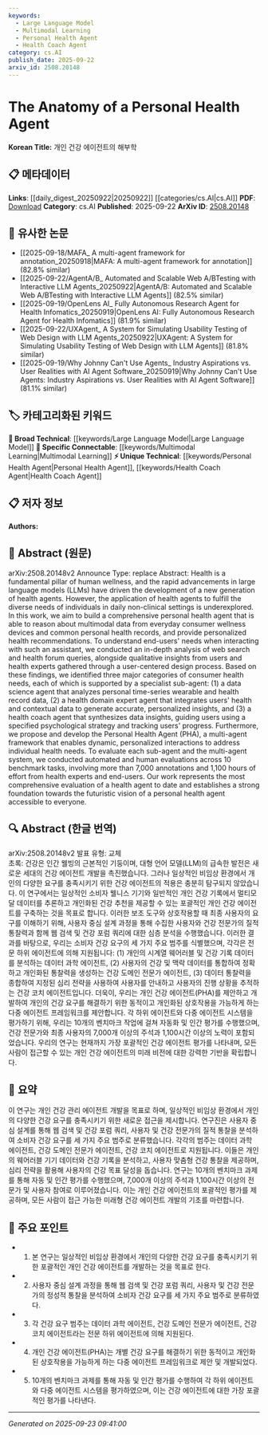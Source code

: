 ```yaml
---
keywords:
  - Large Language Model
  - Multimodal Learning
  - Personal Health Agent
  - Health Coach Agent
category: cs.AI
publish_date: 2025-09-22
arxiv_id: 2508.20148
---
```


<!-- KEYWORD_LINKING_METADATA:
{
  "processed_timestamp": "2025-09-23T09:41:00.198832",
  "vocabulary_version": "1.0",
  "selected_keywords": [
    "Large Language Model",
    "Multimodal Learning",
    "Personal Health Agent",
    "Health Coach Agent"
  ],
  "rejected_keywords": [],
  "similarity_scores": {
    "Large Language Model": 0.78,
    "Multimodal Learning": 0.79,
    "Personal Health Agent": 0.82,
    "Health Coach Agent": 0.77
  },
  "extraction_method": "AI_prompt_based",
  "budget_applied": true,
  "candidates_json": {
    "candidates": [
      {
        "surface": "Large Language Models",
        "canonical": "Large Language Model",
        "aliases": [
          "LLM",
          "Large Language Models"
        ],
        "category": "broad_technical",
        "rationale": "Large Language Models are central to the development of health agents, providing a strong technical foundation.",
        "novelty_score": 0.45,
        "connectivity_score": 0.85,
        "specificity_score": 0.65,
        "link_intent_score": 0.78
      },
      {
        "surface": "Multimodal Data",
        "canonical": "Multimodal Learning",
        "aliases": [
          "Multimodal Data",
          "Multimodal"
        ],
        "category": "specific_connectable",
        "rationale": "Multimodal Learning is crucial for integrating diverse data types from wellness devices and health records.",
        "novelty_score": 0.55,
        "connectivity_score": 0.88,
        "specificity_score": 0.72,
        "link_intent_score": 0.79
      },
      {
        "surface": "Personal Health Agent",
        "canonical": "Personal Health Agent",
        "aliases": [
          "PHA",
          "Health Agent"
        ],
        "category": "unique_technical",
        "rationale": "The Personal Health Agent is a novel concept introduced in the paper, representing a comprehensive health management system.",
        "novelty_score": 0.75,
        "connectivity_score": 0.65,
        "specificity_score": 0.85,
        "link_intent_score": 0.82
      },
      {
        "surface": "Health Coach Agent",
        "canonical": "Health Coach Agent",
        "aliases": [
          "Coach Agent"
        ],
        "category": "unique_technical",
        "rationale": "The Health Coach Agent is a specialized component of the PHA, focusing on personalized guidance and progress tracking.",
        "novelty_score": 0.68,
        "connectivity_score": 0.7,
        "specificity_score": 0.8,
        "link_intent_score": 0.77
      }
    ],
    "ban_list_suggestions": [
      "health",
      "agent",
      "data"
    ]
  },
  "decisions": [
    {
      "candidate_surface": "Large Language Models",
      "resolved_canonical": "Large Language Model",
      "decision": "linked",
      "scores": {
        "novelty": 0.45,
        "connectivity": 0.85,
        "specificity": 0.65,
        "link_intent": 0.78
      }
    },
    {
      "candidate_surface": "Multimodal Data",
      "resolved_canonical": "Multimodal Learning",
      "decision": "linked",
      "scores": {
        "novelty": 0.55,
        "connectivity": 0.88,
        "specificity": 0.72,
        "link_intent": 0.79
      }
    },
    {
      "candidate_surface": "Personal Health Agent",
      "resolved_canonical": "Personal Health Agent",
      "decision": "linked",
      "scores": {
        "novelty": 0.75,
        "connectivity": 0.65,
        "specificity": 0.85,
        "link_intent": 0.82
      }
    },
    {
      "candidate_surface": "Health Coach Agent",
      "resolved_canonical": "Health Coach Agent",
      "decision": "linked",
      "scores": {
        "novelty": 0.68,
        "connectivity": 0.7,
        "specificity": 0.8,
        "link_intent": 0.77
      }
    }
  ]
}
-->

# The Anatomy of a Personal Health Agent

**Korean Title:** 개인 건강 에이전트의 해부학

## 📋 메타데이터

**Links**: [[daily_digest_20250922|20250922]] [[categories/cs.AI|cs.AI]]
**PDF**: [Download](https://arxiv.org/pdf/2508.20148.pdf)
**Category**: cs.AI
**Published**: 2025-09-22
**ArXiv ID**: [2508.20148](https://arxiv.org/abs/2508.20148)

## 🔗 유사한 논문
- [[2025-09-18/MAFA_ A multi-agent framework for annotation_20250918|MAFA: A multi-agent framework for annotation]] (82.8% similar)
- [[2025-09-22/AgentA/B_ Automated and Scalable Web A/BTesting with Interactive LLM Agents_20250922|AgentA/B: Automated and Scalable Web A/BTesting with Interactive LLM Agents]] (82.5% similar)
- [[2025-09-19/OpenLens AI_ Fully Autonomous Research Agent for Health Infomatics_20250919|OpenLens AI: Fully Autonomous Research Agent for Health Infomatics]] (81.9% similar)
- [[2025-09-22/UXAgent_ A System for Simulating Usability Testing of Web Design with LLM Agents_20250922|UXAgent: A System for Simulating Usability Testing of Web Design with LLM Agents]] (81.8% similar)
- [[2025-09-19/Why Johnny Can't Use Agents_ Industry Aspirations vs. User Realities with AI Agent Software_20250919|Why Johnny Can't Use Agents: Industry Aspirations vs. User Realities with AI Agent Software]] (81.1% similar)

## 🏷️ 카테고리화된 키워드
**🧠 Broad Technical**: [[keywords/Large Language Model|Large Language Model]]
**🔗 Specific Connectable**: [[keywords/Multimodal Learning|Multimodal Learning]]
**⚡ Unique Technical**: [[keywords/Personal Health Agent|Personal Health Agent]], [[keywords/Health Coach Agent|Health Coach Agent]]

## 📋 저자 정보

**Authors:** 

## 📄 Abstract (원문)

arXiv:2508.20148v2 Announce Type: replace 
Abstract: Health is a fundamental pillar of human wellness, and the rapid advancements in large language models (LLMs) have driven the development of a new generation of health agents. However, the application of health agents to fulfill the diverse needs of individuals in daily non-clinical settings is underexplored. In this work, we aim to build a comprehensive personal health agent that is able to reason about multimodal data from everyday consumer wellness devices and common personal health records, and provide personalized health recommendations. To understand end-users' needs when interacting with such an assistant, we conducted an in-depth analysis of web search and health forum queries, alongside qualitative insights from users and health experts gathered through a user-centered design process. Based on these findings, we identified three major categories of consumer health needs, each of which is supported by a specialist sub-agent: (1) a data science agent that analyzes personal time-series wearable and health record data, (2) a health domain expert agent that integrates users' health and contextual data to generate accurate, personalized insights, and (3) a health coach agent that synthesizes data insights, guiding users using a specified psychological strategy and tracking users' progress. Furthermore, we propose and develop the Personal Health Agent (PHA), a multi-agent framework that enables dynamic, personalized interactions to address individual health needs. To evaluate each sub-agent and the multi-agent system, we conducted automated and human evaluations across 10 benchmark tasks, involving more than 7,000 annotations and 1,100 hours of effort from health experts and end-users. Our work represents the most comprehensive evaluation of a health agent to date and establishes a strong foundation towards the futuristic vision of a personal health agent accessible to everyone.

## 🔍 Abstract (한글 번역)

arXiv:2508.20148v2 발표 유형: 교체  
초록: 건강은 인간 웰빙의 근본적인 기둥이며, 대형 언어 모델(LLM)의 급속한 발전은 새로운 세대의 건강 에이전트 개발을 촉진했습니다. 그러나 일상적인 비임상 환경에서 개인의 다양한 요구를 충족시키기 위한 건강 에이전트의 적용은 충분히 탐구되지 않았습니다. 이 연구에서는 일상적인 소비자 웰니스 기기와 일반적인 개인 건강 기록에서 멀티모달 데이터를 추론하고 개인화된 건강 추천을 제공할 수 있는 포괄적인 개인 건강 에이전트를 구축하는 것을 목표로 합니다. 이러한 보조 도구와 상호작용할 때 최종 사용자의 요구를 이해하기 위해, 사용자 중심 설계 과정을 통해 수집한 사용자와 건강 전문가의 질적 통찰력과 함께 웹 검색 및 건강 포럼 쿼리에 대한 심층 분석을 수행했습니다. 이러한 결과를 바탕으로, 우리는 소비자 건강 요구의 세 가지 주요 범주를 식별했으며, 각각은 전문 하위 에이전트에 의해 지원됩니다: (1) 개인의 시계열 웨어러블 및 건강 기록 데이터를 분석하는 데이터 과학 에이전트, (2) 사용자의 건강 및 맥락 데이터를 통합하여 정확하고 개인화된 통찰력을 생성하는 건강 도메인 전문가 에이전트, (3) 데이터 통찰력을 종합하여 지정된 심리 전략을 사용하여 사용자를 안내하고 사용자의 진행 상황을 추적하는 건강 코치 에이전트입니다. 더욱이, 우리는 개인 건강 에이전트(PHA)를 제안하고 개발하여 개인의 건강 요구를 해결하기 위한 동적이고 개인화된 상호작용을 가능하게 하는 다중 에이전트 프레임워크를 제안합니다. 각 하위 에이전트와 다중 에이전트 시스템을 평가하기 위해, 우리는 10개의 벤치마크 작업에 걸쳐 자동화 및 인간 평가를 수행했으며, 건강 전문가와 최종 사용자의 7,000개 이상의 주석과 1,100시간 이상의 노력이 포함되었습니다. 우리의 연구는 현재까지 가장 포괄적인 건강 에이전트 평가를 나타내며, 모든 사람이 접근할 수 있는 개인 건강 에이전트의 미래 비전에 대한 강력한 기반을 확립합니다.

## 📝 요약

이 연구는 개인 건강 관리 에이전트 개발을 목표로 하며, 일상적인 비임상 환경에서 개인의 다양한 건강 요구를 충족시키기 위한 새로운 접근을 제시합니다. 연구진은 사용자 중심 설계를 통해 웹 검색 및 건강 포럼 쿼리, 사용자 및 건강 전문가의 질적 통찰을 분석하여 소비자 건강 요구를 세 가지 주요 범주로 분류했습니다. 각각의 범주는 데이터 과학 에이전트, 건강 도메인 전문가 에이전트, 건강 코치 에이전트로 지원됩니다. 이들은 개인의 웨어러블 기기 데이터와 건강 기록을 분석하고, 사용자 맞춤형 건강 통찰을 제공하며, 심리 전략을 활용해 사용자의 건강 목표 달성을 돕습니다. 연구는 10개의 벤치마크 과제를 통해 자동 및 인간 평가를 수행했으며, 7,000개 이상의 주석과 1,100시간 이상의 전문가 및 사용자 참여로 이루어졌습니다. 이는 개인 건강 에이전트의 포괄적인 평가를 제공하며, 모든 사람이 접근 가능한 미래형 건강 에이전트 개발의 기초를 마련합니다.

## 🎯 주요 포인트

- 1. 본 연구는 일상적인 비임상 환경에서 개인의 다양한 건강 요구를 충족시키기 위한 포괄적인 개인 건강 에이전트를 개발하는 것을 목표로 한다.
- 2. 사용자 중심 설계 과정을 통해 웹 검색 및 건강 포럼 쿼리, 사용자 및 건강 전문가의 정성적 통찰을 분석하여 소비자 건강 요구를 세 가지 주요 범주로 분류하였다.
- 3. 각 건강 요구 범주는 데이터 과학 에이전트, 건강 도메인 전문가 에이전트, 건강 코치 에이전트라는 전문 하위 에이전트에 의해 지원된다.
- 4. 개인 건강 에이전트(PHA)는 개별 건강 요구를 해결하기 위한 동적이고 개인화된 상호작용을 가능하게 하는 다중 에이전트 프레임워크로 제안 및 개발되었다.
- 5. 10개의 벤치마크 과제를 통해 자동 및 인간 평가를 수행하여 각 하위 에이전트와 다중 에이전트 시스템을 평가하였으며, 이는 건강 에이전트에 대한 가장 포괄적인 평가를 나타낸다.


---

*Generated on 2025-09-23 09:41:00*